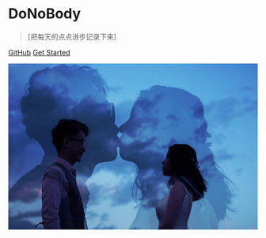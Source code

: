 <!-- _coverpage.md -->
# DoNoBody

> [把每天的点点进步记录下来]

[GitHub](https://github.com/DoNobody)
[Get Started](#首页)

<!-- 背景图片 -->
![](./bg.jpeg)
